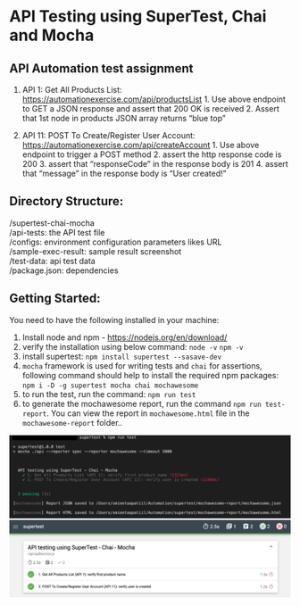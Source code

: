 # API Testing using SuperTest, Chai and Mocha

## API Automation test assignment
1. API 1: Get All Products List: https://automationexercise.com/api/productsList
        1. Use above endpoint to GET a JSON response and assert that 200 OK is received
        2. Assert that 1st node in products JSON array returns “blue top”

2. API 11: POST To Create/Register User Account: https://automationexercise.com/api/createAccount
        1. Use above endpoint to trigger a POST method
        2. assert the http response code is 200 
        3. assert that “responseCode” in the response body is 201 
        4. assert that “message” in the response body is “User created!”

## Directory Structure:

/supertest-chai-mocha <br />
        /api-tests: the API test file <br />
        /configs: environment configuration parameters likes URL <br />
        /sample-exec-result: sample result screenshot <br />
        /test-data: api test data   <br />
        /package.json: dependencies <br />

## Getting Started:

You need to have the following installed in your machine:

1. Install node and npm - https://nodejs.org/en/download/
2. verify the installation using below command:
   `node -v`
   `npm -v`
3. install supertest:
   `npm install supertest --sasave-dev` 
4. `mocha` framework is used for writing tests and `chai` for assertions, following command should help to install the required npm packages:
   `npm i -D -g supertest mocha chai mochawesome`
5. to run the test, run the command: `npm run test`
6. to generate the mochawesome report, run the command `npm run test-report`. You can view the report in `mochawesome.html` file in the `mochawesome-report` folder..

<img src="sample-exec-result/test.png"/>

<img src="sample-exec-result/test-report.png"/>
